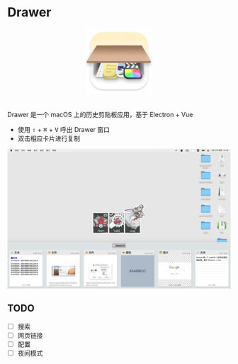 # Drawer
<div align=center><img width="150" height="150" src="./build/icons/icon_512x512.png"/></div>
<br/>

Drawer 是一个 macOS 上的历史剪贴板应用，基于 Electron + Vue

- 使用 <kbd>⇧</kbd> + <kbd>⌘</kbd> + <kbd>V</kbd> 呼出 Drawer 窗口
- 双击相应卡片进行复制

![img-1](./img/img-1.png)

## TODO
- [ ] 搜索
- [ ] 网页链接
- [ ] 配置
- [ ] 夜间模式